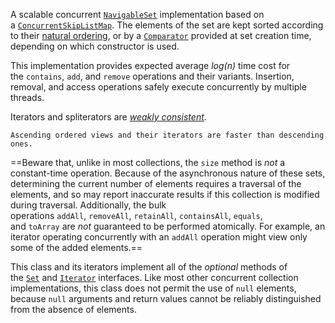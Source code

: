 A scalable concurrent [`NavigableSet`](https://docs.oracle.com/javase/8/docs/api/java/util/NavigableSet.html "interface in java.util") implementation based on a [`ConcurrentSkipListMap`](https://docs.oracle.com/javase/8/docs/api/java/util/concurrent/ConcurrentSkipListMap.html "class in java.util.concurrent"). The elements of the set are kept sorted according to their [natural ordering](https://docs.oracle.com/javase/8/docs/api/java/lang/Comparable.html "interface in java.lang"), or by a [`Comparator`](https://docs.oracle.com/javase/8/docs/api/java/util/Comparator.html "interface in java.util") provided at set creation time, depending on which constructor is used.

This implementation provides expected average _log(n)_ time cost for the `contains`, `add`, and `remove` operations and their variants. Insertion, removal, and access operations safely execute concurrently by multiple threads.

Iterators and spliterators are [_weakly consistent_](https://docs.oracle.com/javase/8/docs/api/java/util/concurrent/package-summary.html#Weakly).

`Ascending ordered views and their iterators are faster than descending ones.`

==Beware that, unlike in most collections, the `size` method is _not_ a constant-time operation. Because of the asynchronous nature of these sets, determining the current number of elements requires a traversal of the elements, and so may report inaccurate results if this collection is modified during traversal. Additionally, the bulk operations `addAll`, `removeAll`, `retainAll`, `containsAll`, `equals`, and `toArray` are _not_ guaranteed to be performed atomically. For example, an iterator operating concurrently with an `addAll` operation might view only some of the added elements.==

This class and its iterators implement all of the _optional_ methods of the [`Set`](https://docs.oracle.com/javase/8/docs/api/java/util/Set.html "interface in java.util") and [`Iterator`](https://docs.oracle.com/javase/8/docs/api/java/util/Iterator.html "interface in java.util") interfaces. Like most other concurrent collection implementations, this class does not permit the use of `null` elements, because `null` arguments and return values cannot be reliably distinguished from the absence of elements.

